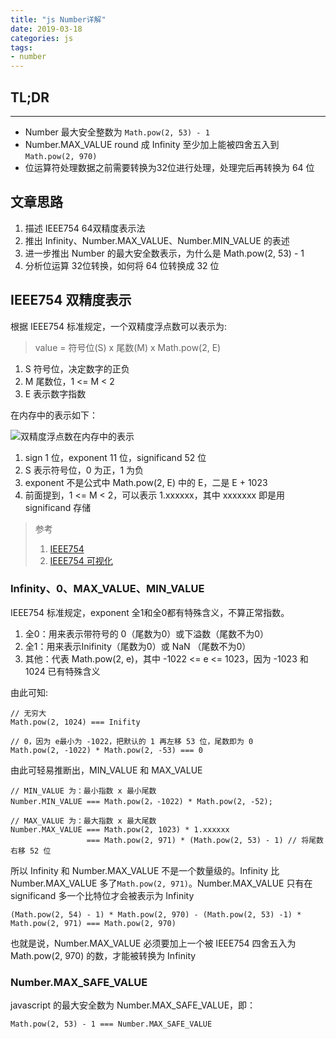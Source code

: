 ```yaml
---
title: "js Number详解"
date: 2019-03-18
categories: js
tags: 
- number
---
```


## TL;DR

------
* Number 最大安全整数为 `Math.pow(2, 53) - 1`
* Number.MAX_VALUE round 成 Infinity 至少加上能被四舍五入到 `Math.pow(2, 970)`
* 位运算符处理数据之前需要转换为32位进行处理，处理完后再转换为 64 位

<!-- more -->

## 文章思路
1. 描述 IEEE754 64双精度表示法
2. 推出 Infinity、Number.MAX_VALUE、Number.MIN_VALUE 的表述
3. 进一步推出 Number 的最大安全数表示，为什么是 Math.pow(2, 53) - 1
4. 分析位运算 32位转换，如何将 64 位转换成 32 位


## IEEE754 双精度表示

根据 IEEE754 标准规定，一个双精度浮点数可以表示为:
> value = 符号位(S) x 尾数(M) x Math.pow(2, E)

1. S 符号位，决定数字的正负
2. M 尾数位，1 <= M < 2
3. E 表示数字指数

在内存中的表示如下：

![双精度浮点数在内存中的表示](https://ws1.sinaimg.cn/large/006tKfTcly1g18c4pud5dj30hx02st9q.jpg)

1. sign 1 位，exponent 11 位，significand 52 位
2. S 表示符号位，0 为正，1 为负
3. exponent 不是公式中 Math.pow(2, E) 中的 E，二是 E + 1023
4. 前面提到，1 <= M < 2，可以表示 1.xxxxxx，其中 xxxxxxx 即是用 significand 存储
   
> 参考
> 1. [IEEE754](https://link.zhihu.com/?target=http%3A//www.csee.umbc.edu/~tsimo1/CMSC455/IEEE-754-2008.)
> 2. [IEEE754 可视化](http://bartaz.github.io/ieee754-visualization/)

### Infinity、0、MAX_VALUE、MIN_VALUE

IEEE754 标准规定，exponent 全1和全0都有特殊含义，不算正常指数。
1. 全0：用来表示带符号的 0（尾数为0）或下溢数（尾数不为0）
2. 全1：用来表示Inifinity（尾数为0）或 NaN （尾数不为0）
3. 其他：代表 Math.pow(2, e)，其中 -1022 <= e <= 1023，因为 -1023 和 1024 已有特殊含义

由此可知:
```
// 无穷大
Math.pow(2, 1024) === Inifity

// 0，因为 e最小为 -1022，把默认的 1 再左移 53 位，尾数即为 0
Math.pow(2, -1022) * Math.pow(2, -53) === 0
```

由此可轻易推断出，MIN_VALUE 和 MAX_VALUE
```
// MIN_VALUE 为：最小指数 x 最小尾数
Number.MIN_VALUE === Math.pow(2，-1022) * Math.pow(2, -52);

// MAX_VALUE 为：最大指数 x 最大尾数
Number.MAX_VALUE === Math.pow(2, 1023) * 1.xxxxxx
                 === Math.pow(2, 971) * (Math.pow(2, 53) - 1) // 将尾数右移 52 位
```

所以 Infinity 和 Number.MAX_VALUE 不是一个数量级的。Infinity 比 Number.MAX_VALUE 多了`Math.pow(2, 971)`。Number.MAX_VALUE 只有在 significand 多一个比特位才会被表示为 Infinity
```
(Math.pow(2, 54) - 1) * Math.pow(2, 970) - (Math.pow(2, 53) -1) * Math.pow(2, 971) === Math.pow(2, 970)
```
也就是说，Number.MAX_VALUE 必须要加上一个被 IEEE754 四舍五入为 Math.pow(2, 970) 的数，才能被转换为 Infinity

### Number.MAX_SAFE_VALUE

javascript 的最大安全数为 Number.MAX_SAFE_VALUE，即：
```
Math.pow(2, 53) - 1 === Number.MAX_SAFE_VALUE
```